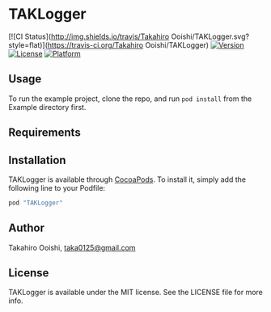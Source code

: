 # TAKLogger

[![CI Status](http://img.shields.io/travis/Takahiro Ooishi/TAKLogger.svg?style=flat)](https://travis-ci.org/Takahiro Ooishi/TAKLogger)
[![Version](https://img.shields.io/cocoapods/v/TAKLogger.svg?style=flat)](http://cocoapods.org/pods/TAKLogger)
[![License](https://img.shields.io/cocoapods/l/TAKLogger.svg?style=flat)](http://cocoapods.org/pods/TAKLogger)
[![Platform](https://img.shields.io/cocoapods/p/TAKLogger.svg?style=flat)](http://cocoapods.org/pods/TAKLogger)

## Usage

To run the example project, clone the repo, and run `pod install` from the Example directory first.

## Requirements

## Installation

TAKLogger is available through [CocoaPods](http://cocoapods.org). To install
it, simply add the following line to your Podfile:

```ruby
pod "TAKLogger"
```

## Author

Takahiro Ooishi, taka0125@gmail.com

## License

TAKLogger is available under the MIT license. See the LICENSE file for more info.

